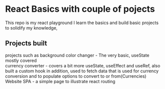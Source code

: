 # React Basics with couple of pojects 

This repo is my react playground I learn the basics and build basic projects to solidify my knowledge, 

## Projects built

projects such as background color changer - The very basic, useState mostly covered \
currency converter - covers a bit more useState, useEffect and useRef, also built a custom hook in addition, used to fetch data that is used for currency conversion and to populate options to convert to or from(Currencies) \
Website SPA - a simple page to illustrate react routing 

